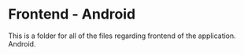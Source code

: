 # Frontend - Android
This is a folder for all of the files regarding frontend of the application.
Android.

